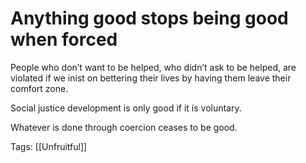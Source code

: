 # Anything good stops being good when forced

People who don’t want to be helped, who didn’t ask to be helped, are violated if we inist on bettering their lives by having them leave their comfort zone.

Social justice development is only good if it is voluntary.

Whatever is done through coercion ceases to be good.

Tags: [[Unfruitful]]

